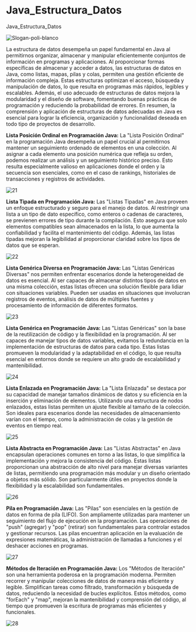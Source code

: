 # Java_Estructura_Datos
 Java_Estructura_Datos


![Slogan-poli-blanco](https://github.com/Harol003/Java_Estructura_Datos/assets/66041310/bf2f9825-7cea-41d7-b93c-3e3ee7364f41)

La estructura de datos desempeña un papel fundamental en Java al permitirnos organizar, almacenar y manipular eficientemente conjuntos de información en programas y aplicaciones. Al proporcionar formas específicas de almacenar y acceder a datos, las estructuras de datos en Java, como listas, mapas, pilas y colas, permiten una gestión eficiente de información compleja. Estas estructuras optimizan el acceso, búsqueda y manipulación de datos, lo que resulta en programas más rápidos, legibles y escalables. Además, el uso adecuado de estructuras de datos mejora la modularidad y el diseño de software, fomentando buenas prácticas de programación y reduciendo la probabilidad de errores. En resumen, la comprensión y aplicación de estructuras de datos adecuadas en Java es esencial para lograr la eficiencia, organización y funcionalidad deseada en todo tipo de proyectos de desarrollo.


**Lista Posición Ordinal en Programación Java:**
La "Lista Posición Ordinal" en la programación Java desempeña un papel crucial al permitirnos mantener un seguimiento ordenado de elementos en una colección. Al asignar a cada elemento una posición numérica que refleja su orden, podemos realizar un análisis y un seguimiento histórico preciso. Esto resulta especialmente valioso en aplicaciones donde el orden y la secuencia son esenciales, como en el caso de rankings, historiales de transacciones y registros de actividades.


![21](https://github.com/Harol003/Java_Estructura_Datos/assets/66041310/be69b9ed-32e7-4d28-99e9-1ab5ede5f872)

**Lista Tipada en Programación Java:**
Las "Listas Tipadas" en Java proveen un enfoque estructurado y seguro para el manejo de datos. Al restringir una lista a un tipo de dato específico, como enteros o cadenas de caracteres, se previenen errores de tipo durante la compilación. Esto asegura que solo elementos compatibles sean almacenados en la lista, lo que aumenta la confiabilidad y facilita el mantenimiento del código. Además, las listas tipadas mejoran la legibilidad al proporcionar claridad sobre los tipos de datos que se esperan.


![22](https://github.com/Harol003/Java_Estructura_Datos/assets/66041310/559e7c2d-34e2-4efa-9a80-2cf51dda1584)

**Lista Genérica Diversa en Programación Java:**
Las "Listas Genéricas Diversas" nos permiten enfrentar escenarios donde la heterogeneidad de datos es esencial. Al ser capaces de almacenar distintos tipos de datos en una misma colección, estas listas ofrecen una solución flexible para lidiar con situaciones variables. Pueden ser usadas en situaciones que involucran registros de eventos, análisis de datos de múltiples fuentes y procesamiento de información de diferentes formatos.


![23](https://github.com/Harol003/Java_Estructura_Datos/assets/66041310/1b4999b2-54b2-4bfc-90fe-b1a096b92cd4)

**Lista Genérica en Programación Java:**
Las "Listas Genéricas" son la base de la reutilización de código y la flexibilidad en la programación. Al ser capaces de manejar tipos de datos variables, evitamos la redundancia en la implementación de estructuras de datos para cada tipo. Estas listas promueven la modularidad y la adaptabilidad en el código, lo que resulta esencial en entornos donde se requiere un alto grado de escalabilidad y mantenibilidad.

![24](https://github.com/Harol003/Java_Estructura_Datos/assets/66041310/8987b8e9-4d82-4a8f-bfa4-7fb64afe9e10)

**Lista Enlazada en Programación Java:**
La "Lista Enlazada" se destaca por su capacidad de manejar tamaños dinámicos de datos y su eficiencia en la inserción y eliminación de elementos. Utilizando una estructura de nodos enlazados, estas listas permiten un ajuste flexible al tamaño de la colección. Son ideales para escenarios donde las necesidades de almacenamiento varían con el tiempo, como la administración de colas y la gestión de eventos en tiempo real.


![25](https://github.com/Harol003/Java_Estructura_Datos/assets/66041310/48162968-0bef-4e2f-ad5e-53f395079bc6)

**Lista Abstracta en Programación Java:**
Las "Listas Abstractas" en Java encapsulan operaciones comunes en torno a las listas, lo que simplifica la implementación y mejora la consistencia del código. Estas listas proporcionan una abstracción de alto nivel para manejar diversas variantes de listas, permitiendo una programación más modular y un diseño orientado a objetos más sólido. Son particularmente útiles en proyectos donde la flexibilidad y la escalabilidad son fundamentales.

![26](https://github.com/Harol003/Java_Estructura_Datos/assets/66041310/ebf5d0e5-48bc-478e-a3d2-7f8eba1d3709)


**Pila en Programación Java:**
Las "Pilas" son esenciales en la gestión de datos en forma de pila (LIFO). Son ampliamente utilizadas para mantener un seguimiento del flujo de ejecución en la programación. Las operaciones de "push" (agregar) y "pop" (retirar) son fundamentales para controlar estados y gestionar recursos. Las pilas encuentran aplicación en la evaluación de expresiones matemáticas, la administración de llamadas a funciones y el deshacer acciones en programas.


![27](https://github.com/Harol003/Java_Estructura_Datos/assets/66041310/e39c1307-f4d8-4a2f-a640-f55883c133b3)


**Métodos de Iteración en Programación Java:**
Los "Métodos de Iteración" son una herramienta poderosa en la programación moderna. Permiten recorrer y manipular colecciones de datos de manera más eficiente y legible. Simplifican tareas como filtrado, transformación y búsqueda de datos, reduciendo la necesidad de bucles explícitos. Estos métodos, como "forEach" y "map", mejoran la mantenibilidad y comprensión del código, al tiempo que promueven la escritura de programas más eficientes y funcionales.


![28](https://github.com/Harol003/Java_Estructura_Datos/assets/66041310/8069c046-fa95-48d3-a865-f9400af81d74)

